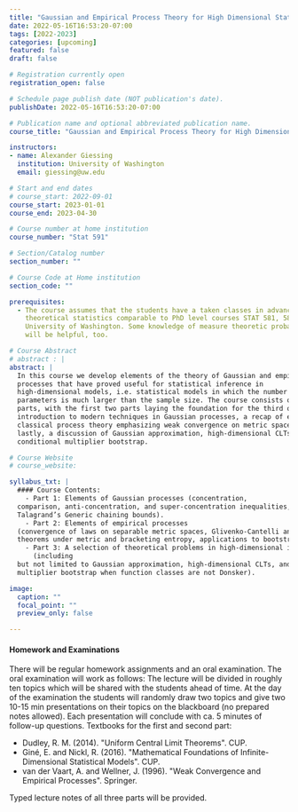 ```yaml
---
title: "Gaussian and Empirical Process Theory for High Dimensional Statistics"
date: 2022-05-16T16:53:20-07:00
tags: [2022-2023]
categories: [upcoming]
featured: false
draft: false

# Registration currently open
registration_open: false

# Schedule page publish date (NOT publication's date).
publishDate: 2022-05-16T16:53:20-07:00

# Publication name and optional abbreviated publication name.
course_title: "Gaussian and Empirical Process Theory for High Dimensional Statistics"

instructors:
- name: Alexander Giessing
  institution: University of Washington
  email: giessing@uw.edu

# Start and end dates
# course_start: 2022-09-01
course_start: 2023-01-01
course_end: 2023-04-30

# Course number at home institution
course_number: "Stat 591"

# Section/Catalog number
section_number: ""

# Course Code at Home institution
section_code: ""

prerequisites:
  - The course assumes that the students have a taken classes in advanced
    theoretical statistics comparable to PhD level courses STAT 581, 582, 583 at
    University of Washington. Some knowledge of measure theoretic probability
    will be helpful, too.

# Course Abstract
# abstract : |
abstract: |
  In this course we develop elements of the theory of Gaussian and empirical
  processes that have proved useful for statistical inference in
  high-dimensional models, i.e. statistical models in which the number of
  parameters is much larger than the sample size. The course consists of three
  parts, with the first two parts laying the foundation for the third one: an
  introduction to modern techniques in Gaussian processes, a recap of empirical
  classical process theory emphasizing weak convergence on metric spaces, and
  lastly, a discussion of Gaussian approximation, high-dimensional CLTs, and the
  conditional multiplier bootstrap.

# Course Website
# course_website: 

syllabus_txt: |
  #### Course Contents:
    - Part 1: Elements of Gaussian processes (concentration,
  comparison, anti-concentration, and super-concentration inequalities,
  Talagrand’s Generic chaining bounds).
    - Part 2: Elements of empirical processes
  (convergence of laws on separable metric spaces, Glivenko-Cantelli and Donsker
  theorems under metric and bracketing entropy, applications to bootstrap) 
    - Part 3: A selection of theoretical problems in high-dimensional inference
      (including
  but not limited to Gaussian approximation, high-dimensional CLTs, and
  multiplier bootstrap when function classes are not Donsker).

image:
  caption: ""
  focal_point: ""
  preview_only: false

---
```

#### Homework and Examinations

There will be regular homework assignments and an oral examination. The oral
examination will work as follows: The lecture will be divided in roughly ten
topics which will be shared with the students ahead of time. At the day of the
examination the students will randomly draw two topics and give two 10-15 min
presentations on their topics on the blackboard (no prepared notes allowed).
Each presentation will conclude with ca. 5 minutes of follow-up questions.
Textbooks for the first and second part: 

  - Dudley, R.  M.  (2014). "Uniform Central Limit Theorems". CUP. 
  - Giné, E. and Nickl, R.  (2016).  "Mathematical Foundations of Infinite-Dimensional Statistical Models".  CUP. 
  - van der Vaart, A. and Wellner, J. (1996). "Weak Convergence and Empirical
    Processes". Springer.

Typed lecture notes of all three parts will be provided.

